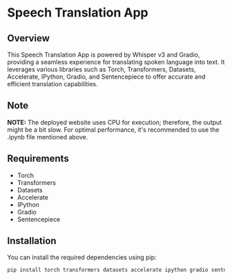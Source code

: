 # Speech Translation App

## Overview
This Speech Translation App is powered by Whisper v3 and Gradio, providing a seamless experience for translating spoken language into text. It leverages various libraries such as Torch, Transformers, Datasets, Accelerate, IPython, Gradio, and Sentencepiece to offer accurate and efficient translation capabilities.

## Note
**NOTE:** The deployed website uses CPU for execution; therefore, the output might be a bit slow. For optimal performance, it's recommended to use the .ipynb file mentioned above.

## Requirements
- Torch
- Transformers
- Datasets
- Accelerate
- IPython
- Gradio
- Sentencepiece

## Installation
You can install the required dependencies using pip:
```bash
pip install torch transformers datasets accelerate ipython gradio sentencepiece
